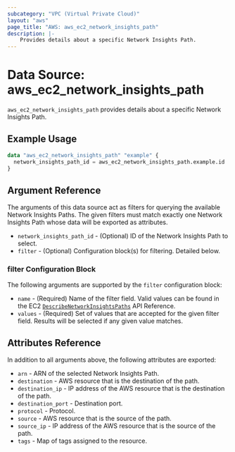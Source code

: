 ```yaml
---
subcategory: "VPC (Virtual Private Cloud)"
layout: "aws"
page_title: "AWS: aws_ec2_network_insights_path"
description: |-
    Provides details about a specific Network Insights Path.
---
```


# Data Source: aws_ec2_network_insights_path

`aws_ec2_network_insights_path` provides details about a specific Network Insights Path.

## Example Usage

```terraform
data "aws_ec2_network_insights_path" "example" {
  network_insights_path_id = aws_ec2_network_insights_path.example.id
}
```

## Argument Reference

The arguments of this data source act as filters for querying the available
Network Insights Paths. The given filters must match exactly one Network Insights Path
whose data will be exported as attributes.

* `network_insights_path_id` - (Optional) ID of the Network Insights Path to select.
* `filter` - (Optional) Configuration block(s) for filtering. Detailed below.

### filter Configuration Block

The following arguments are supported by the `filter` configuration block:

* `name` - (Required) Name of the filter field. Valid values can be found in the EC2 [`DescribeNetworkInsightsPaths`](https://docs.aws.amazon.com/AWSEC2/latest/APIReference/API_DescribeNetworkInsightsPaths.html) API Reference.
* `values` - (Required) Set of values that are accepted for the given filter field. Results will be selected if any given value matches.

## Attributes Reference

In addition to all arguments above, the following attributes are exported:

* `arn` - ARN of the selected Network Insights Path.
* `destination` - AWS resource that is the destination of the path.
* `destination_ip` - IP address of the AWS resource that is the destination of the path.
* `destination_port` - Destination port.
* `protocol` - Protocol.
* `source` - AWS resource that is the source of the path.
* `source_ip` - IP address of the AWS resource that is the source of the path.
* `tags` - Map of tags assigned to the resource.

<!-- cache-key: cdktf-0.17.0-pre.15 input-017e47b8511c6e75a1a988c666c67e3fd15177c1f172912ddd91034adf7a15dc -->
